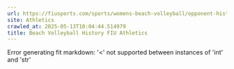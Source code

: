 ```yaml
---
url: https://fiusports.com/sports/womens-beach-volleyball/opponent-history/palm-beach-state-college/1579
site: Athletics
crawled_at: 2025-05-13T10:04:44.514979
title: Beach Volleyball History FIU Athletics
---
```


Error generating fit markdown: '<' not supported between instances of 'int' and 'str'